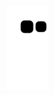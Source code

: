 <picture>
  <source media="(prefers-color-scheme: dark)" srcset="https://raw.githubusercontent.com/eklusam/eklusam/output/github-contribution-grid-snake-dark.svg">
  <source media="(prefers-color-scheme: light)" srcset="https://raw.githubusercontent.com/eklusam/eklusam/output/github-contribution-grid-snake.svg">
  <img alt="github contribution grid snake animation" src="https://raw.githubusercontent.com/eklusam/eklusam/output/github-contribution-grid-snake.svg">
</picture>
